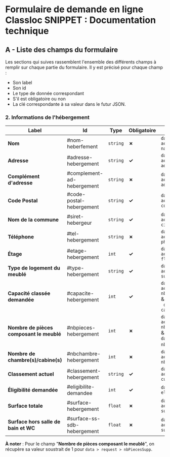 # Formulaire de demande en ligne Classloc SNIPPET : Documentation technique

## A - Liste des champs du formulaire

Les sections qui suives rassemblent l'ensemble des différents champs à remplir sur chaque partie du formulaire.
Il y est précisé pour chaque champ :
* Son label
* Son id
* Le type de donnée correspondant
* S'il est obligatoire ou non
* La clé correspondante à sa valeur dans le futur JSON.

### 2. Informations de l'hébergement

| Label                                    | Id                          | **Type** | **Obligatoire** | **Json**                                                                          |
|------------------------------------------|-----------------------------|----------|-----------------|-----------------------------------------------------------------------------------|
| **Nom**                                  | #nom-heberfement            | `string` | **&cross;**     | `data > accommodation > name`                                                     |
| **Adresse**                              | #adresse-hebergement        | `string` | **&check;**     | `data > accommodation > address`                                                  |
| **Complément d'adresse**                 | #complement-ad-hebergement  | `string` | **&cross;**     | `data > accommodation > additionnalAddress`                                       |
| **Code Postal**                          | #code-postal-hebergement    | `string` | **&check;**     | `data > accommodation > codePostal`                                               |
| **Nom de la commune**                    | #siret-hebergeur            | `string` | **&check;**     | `data > accommodation > city`                                                     |
| **Téléphone**                            | #tel-hebergement            | `string` | **&cross;**     | `data > accommodation > phone`                                                    |
| **Étage**                                | #etage-hebergement          | `int`    | **&check;**     | `data > accommodation > floor`                                                    |
| **Type de logement du meublé**           | #type-hebergement           | `string` | **&check;**     | `data > accommodation > subtype`                                                  |
| **Capacité classée demandée**            | #capacite-hebergement       | `int`    | **&check;**     | `data > accommodation > nbPersonsClasse` <br>&&<br>` data > request > capClassee` |
| **Nombre de pièces composant le meublé** | #nbpieces-hebergement       | `int`    | **&cross;**     | `data > accommodation > nbPiecesTot` <br>&&<br> `data > request > nbPiecesSupp`*  |
| **Nombre de chambre(s)/cabine(s)**       | #nbchambre-hebergement      | `int`    | **&cross;**     | `data > accommodation > nbCabine`                                                 |
| **Classement actuel**                    | #classement-hebergement     | `string` | **&check;**     | `data > accommodation > currentRanking`                                           |
| **Éligibilité demandée**                 | #eligibilite-demandee       | `int`    | **&check;**     | `data > request > eligDemandee`                                                   |
| **Surface totale**                       | #surface-hebergement        | `float`  | **&cross;**     | `data > accommodation > surface`                                                  |
| **Surface hors salle de bain et WC**     | #surface-ss-sdb-hebergement | `float`  | **&cross;**     | `data > accommodation > surfaceHsdb`                                              |

**À noter** : Pour le champ "**Nombre de pièces composant le meublé**", on récupère sa valeur soustrait de 1 pour `data > request > nbPiecesSupp`.